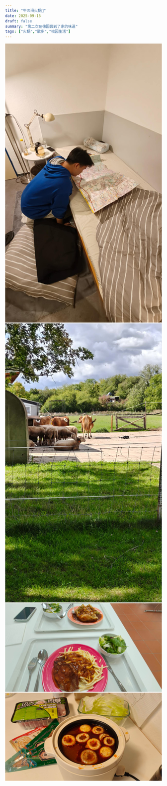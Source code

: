 ```yaml
---
title: "牛の滑火锅🍲"
date: 2025-09-15
draft: false
summary: "第二次在德国尝到了家的味道"
tags: ["火锅","散步","校园生活"]
---
```


![](./1.jpg)
![](./2.jpg)
![](./3.jpg) 
![](./4.jpg) 

